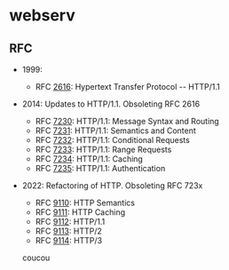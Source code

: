 # webserv

## RFC

- 1999: 
    - RFC [2616](https://datatracker.ietf.org/doc/html/rfc2616): Hypertext Transfer Protocol -- HTTP/1.1

- 2014: Updates to HTTP/1.1. Obsoleting RFC 2616
    - RFC [7230](https://datatracker.ietf.org/doc/html/rfc7230): HTTP/1.1: Message Syntax and Routing
    - RFC [7231](https://datatracker.ietf.org/doc/html/rfc7231): HTTP/1.1: Semantics and Content
    - RFC [7232](https://datatracker.ietf.org/doc/html/rfc7232): HTTP/1.1: Conditional Requests
    - RFC [7233](https://datatracker.ietf.org/doc/html/rfc7233): HTTP/1.1: Range Requests
    - RFC [7234](https://datatracker.ietf.org/doc/html/rfc7234): HTTP/1.1: Caching
    - RFC [7235](https://datatracker.ietf.org/doc/html/rfc7235): HTTP/1.1: Authentication

- 2022: Refactoring of HTTP. Obsoleting RFC 723x
    - RFC [9110](https://datatracker.ietf.org/doc/html/rfc9110): HTTP Semantics
    - RFC [9111](https://datatracker.ietf.org/doc/html/rfc9111): HTTP Caching
    - RFC [9112](https://datatracker.ietf.org/doc/html/rfc9112): HTTP/1.1
    - RFC [9113](https://datatracker.ietf.org/doc/html/rfc9113): HTTP/2
    - RFC [9114](https://datatracker.ietf.org/doc/html/rfc9114): HTTP/3
    
    coucou
